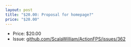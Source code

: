 ```yaml
---
layout: post
title: "$20.00: Proposal for homepage?"
price: "$20.00"
---
```


- Price: $20.00
- Issue: [github.com/ScalaWilliam/ActionFPS/issues/362](https://github.com/ScalaWilliam/ActionFPS/issues/362)

